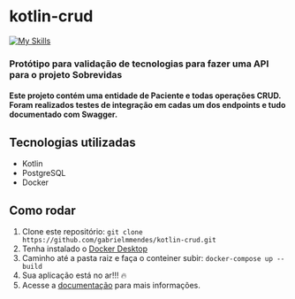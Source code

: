 # kotlin-crud
[![My Skills](https://skillicons.dev/icons?i=kotlin,postgres,docker)](https://skillicons.dev)
### Protótipo para validação de tecnologias para fazer uma API para o projeto Sobrevidas
#### Este projeto contém uma entidade de Paciente e todas operações CRUD. Foram realizados testes de integração em cadas um dos endpoints e tudo documentado com Swagger.

## Tecnologias utilizadas
- Kotlin 
- PostgreSQL
- Docker

## Como rodar
1) Clone este repositório: ```git clone https://github.com/gabrielmmendes/kotlin-crud.git```
2) Tenha instalado o [Docker Desktop](https://www.docker.com/products/docker-desktop/)
3) Caminho até a pasta raiz e faça o conteiner subir: ```docker-compose up --build```
4) Sua aplicação está no ar!!! 🔥
5) Acesse a [documentação](http://localhost:8080/swagger-ui/index.html#/) para mais informações.
